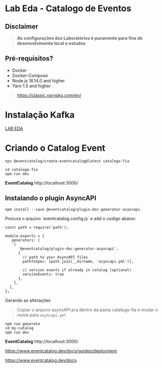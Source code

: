 # Lab Eda - Catalogo de Eventos


## Disclaimer
> **As configurações dos Laboratórios é puramente para fins de desenvolvimento local e estudos**
> 


## Pré-requisitos?
* Docker
* Docker-Compose
* Node.js 16.14.0 and higher
* Yarn 1.5 and higher

> https://classic.yarnpkg.com/en/


# Instalação Kafka 

[LAB EDA](lab-eda//README.md)


# Criando o Catalog Event


```
npx @eventcatalog/create-eventcatalog@latest catalogo-fia

cd catalogo-fia
npm run dev

```

**EventCatalog** http://localhost:3000/


## Instalando o plugin AsyncAPI

```
npm install --save @eventcatalog/plugin-doc-generator-asyncapi
```

Procura o arquivo ´eventcatalog.config.js´ e add o codigo abaixo:


```
const path = require('path');

module.exports = {
   generators: [
    [
      '@eventcatalog/plugin-doc-generator-asyncapi',
      {
        // path to your AsyncAPI files
        pathToSpec: [path.join(__dirname, 'asyncapi.yml')],

        // version events if already in catalog (optional)
        versionEvents: true
      },
    ],
  ],
};

```

Gerando as alterações

> Copiar o arquivo asyncAPI pra dentro da pasta catalogo-fia e mudar o nome para `asyncapi.yml`

```
npm run generate
cd my-catalog
npm run dev
```

**EventCatalog** http://localhost:3000/


https://www.eventcatalog.dev/docs/guides/deployment

https://www.eventcatalog.dev/docs